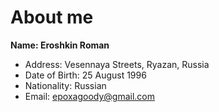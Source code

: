 # About me
**Name: Eroshkin Roman**
* Address: Vesennaya Streets, Ryazan, Russia 
* Date of Birth: 25 August 1996 
* Nationality: Russian 
* Email: epoxagoody@gmail.com 